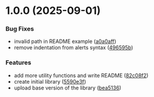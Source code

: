 # 1.0.0 (2025-09-01)


### Bug Fixes

* invalid path in README example ([a0a0aff](https://github.com/neg4n/bitf/commit/a0a0aff66bfd11fc4481d071dabedab3c90da6b1))
* remove indentation from alerts syntax ([496595b](https://github.com/neg4n/bitf/commit/496595bae6cb4a66300f9d5279766d5c95a3d424))


### Features

* add more utility functions and write README ([82c08f2](https://github.com/neg4n/bitf/commit/82c08f2da399adaf05463253b65ddb0a55211814))
* create initial library ([5590e3f](https://github.com/neg4n/bitf/commit/5590e3fafafde5cc634d863da64f0f7b010638ee))
* upload base version of the library ([bea5136](https://github.com/neg4n/bitf/commit/bea51360ba407b0ed1164c12d7d09ded2a10a114))
